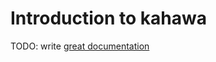 # Introduction to kahawa

TODO: write [great documentation](http://jacobian.org/writing/what-to-write/)
